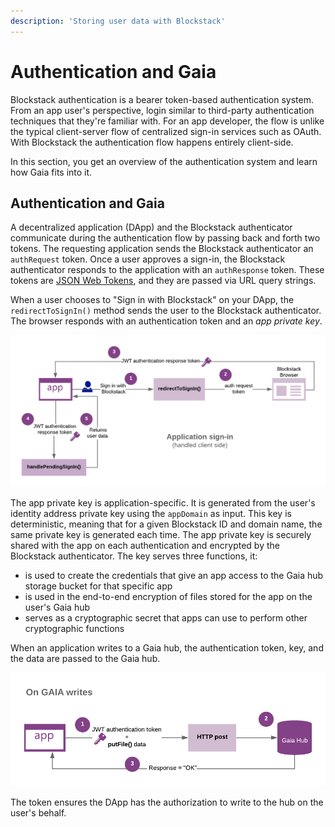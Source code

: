 ```yaml
---
description: 'Storing user data with Blockstack'
---
```


# Authentication and Gaia

Blockstack authentication is a bearer token-based authentication system. From an app user's perspective,
login similar to third-party authentication techniques that they're familiar with. For an app developer,
the flow is unlike the typical client-server flow of centralized sign-in services such as OAuth. With Blockstack
the authentication flow happens entirely client-side.

In this section, you get an overview of the authentication system and learn how Gaia fits into it.

## Authentication and Gaia

A decentralized application (DApp) and the Blockstack authenticator communicate during
the authentication flow by passing back and forth two tokens. The requesting
application sends the Blockstack authenticator an `authRequest` token. Once a user
approves a sign-in, the Blockstack authenticator responds to the application with an
`authResponse` token. These tokens are <a href="https://jwt.io/" target="\_blank">JSON Web Tokens</a>, and they are
passed via URL query strings.

When a user chooses to "Sign in with Blockstack" on your DApp, the `redirectToSignIn()` method sends the user to the
Blockstack authenticator. The browser responds with an authentication token and an _app private key_.

![](/storage/images/app-sign-in.png)

The app private key is application-specific. It is generated from the user's identity address private key using the
`appDomain` as input. This key is deterministic, meaning that for a given Blockstack ID and domain name, the same
private key is generated each time. The app private key is securely shared with the app on each authentication and
encrypted by the Blockstack authenticator. The key serves three functions, it:

- is used to create the credentials that give an app access to the Gaia hub storage bucket for that specific app
- is used in the end-to-end encryption of files stored for the app on the user's Gaia hub
- serves as a cryptographic secret that apps can use to perform other cryptographic functions

When an application writes to a Gaia hub, the authentication token, key, and the data are passed to the Gaia hub.

![Gaia writes](/storage/images/gaia-writes.png)

The token ensures the DApp has the authorization to write to the hub on the user's behalf.
